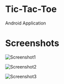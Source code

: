 # Tic-Tac-Toe
Android Application

# Screenshots

![Screenshot1](https://user-images.githubusercontent.com/63409797/79074534-9f101e00-7d0a-11ea-84af-4ac449046cc7.jpg)

![Screenshot2](https://user-images.githubusercontent.com/63409797/79074535-a0414b00-7d0a-11ea-9418-56b3b51b1b35.jpg)

![Screenshot3](https://user-images.githubusercontent.com/63409797/79074537-a1727800-7d0a-11ea-9721-35eb3196132a.jpg)
